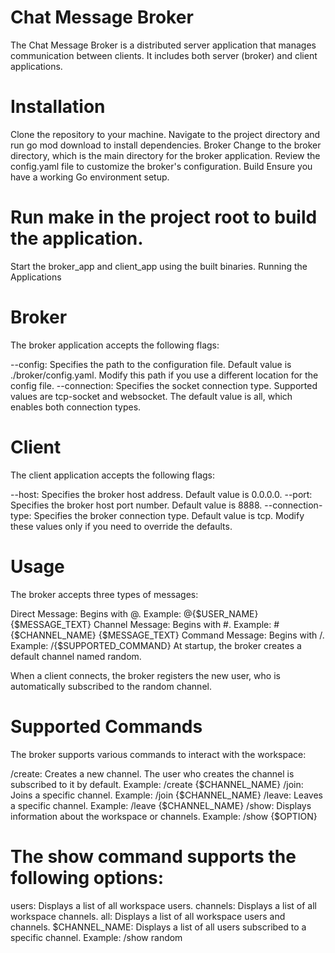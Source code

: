 # Chat Message Broker
  The Chat Message Broker is a distributed server application that manages communication between clients. It includes both server (broker) and client applications.

# Installation
  Clone the repository to your machine.
  Navigate to the project directory and run go mod download to install dependencies.
  Broker
  Change to the broker directory, which is the main directory for the broker application.
  Review the config.yaml file to customize the broker's configuration.
  Build
  Ensure you have a working Go environment setup.

# Run make in the project root to build the application.
  Start the broker_app and client_app using the built binaries.
  Running the Applications
# Broker
  The broker application accepts the following flags:

  --config: Specifies the path to the configuration file. Default value is ./broker/config.yaml. Modify this path if you use a different location for the config file.
  --connection: Specifies the socket connection type. Supported values are tcp-socket and websocket. The default value is all, which enables both connection types.
# Client
  The client application accepts the following flags:

  --host: Specifies the broker host address. Default value is 0.0.0.0.
  --port: Specifies the broker host port number. Default value is 8888.
  --connection-type: Specifies the broker connection type. Default value is tcp.
Modify these values only if you need to override the defaults.

# Usage
  The broker accepts three types of messages:

  Direct Message: Begins with @. Example: @{$USER_NAME} {$MESSAGE_TEXT}
  Channel Message: Begins with #. Example: #{$CHANNEL_NAME} {$MESSAGE_TEXT}
  Command Message: Begins with /. Example: /{$SUPPORTED_COMMAND}
  At startup, the broker creates a default channel named random.

  When a client connects, the broker registers the new user, who is automatically subscribed to the random channel.

# Supported Commands
  The broker supports various commands to interact with the workspace:

  /create: Creates a new channel. The user who creates the channel is subscribed to it by default. Example: /create {$CHANNEL_NAME}
  /join: Joins a specific channel. Example: /join {$CHANNEL_NAME}
  /leave: Leaves a specific channel. Example: /leave {$CHANNEL_NAME}
  /show: Displays information about the workspace or channels. Example: /show {$OPTION}

# The show command supports the following options:

users: Displays a list of all workspace users.
channels: Displays a list of all workspace channels.
all: Displays a list of all workspace users and channels.
$CHANNEL_NAME: Displays a list of all users subscribed to a specific channel. Example: /show random
